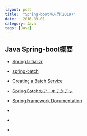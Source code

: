 ```yaml
---
layout: post
title:  "Spring-boot再入門(2019)"
date:   2016-09-01
category: Java
tags: [Java]
---
```


## Java Spring-boot概要

- [Spring Initializr](https://start.spring.io/)

- [spring-batch](https://github.com/spring-projects/spring-batch)

- [Creating a Batch Service](https://spring.io/guides/gs/batch-processing/)

- [Spring Batchのアーキテクチャ](https://terasoluna-batch.github.io/guideline/5.0.0.RELEASE/ja/Ch02_SpringBatchArchitecture.html)

- [Spring Framework Documentation](https://docs.spring.io/spring/docs/5.2.0.M3/spring-framework-reference/)

- []()

- []()

- []()